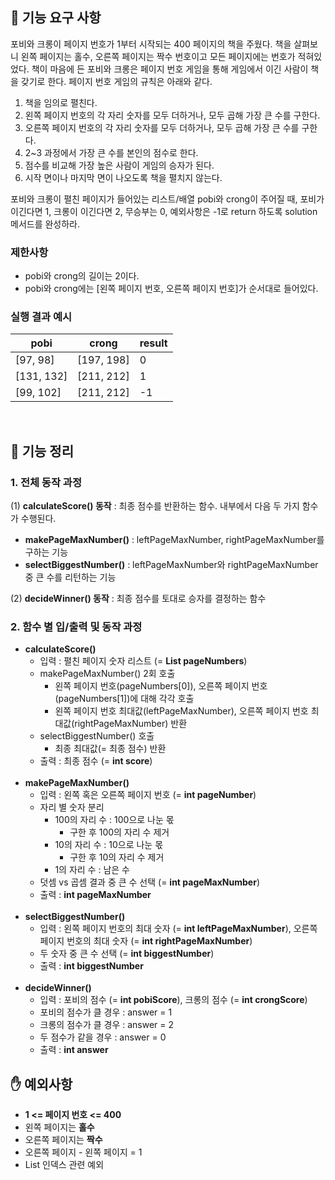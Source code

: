 ## 🚀 기능 요구 사항

포비와 크롱이 페이지 번호가 1부터 시작되는 400 페이지의 책을 주웠다. 책을 살펴보니 왼쪽 페이지는 홀수, 오른쪽 페이지는 짝수 번호이고 모든 페이지에는 번호가 적혀있었다. 책이 마음에 든 포비와 크롱은 페이지 번호 게임을 통해 게임에서 이긴 사람이 책을 갖기로 한다. 페이지 번호 게임의 규칙은 아래와 같다.

1. 책을 임의로 펼친다.
2. 왼쪽 페이지 번호의 각 자리 숫자를 모두 더하거나, 모두 곱해 가장 큰 수를 구한다.
3. 오른쪽 페이지 번호의 각 자리 숫자를 모두 더하거나, 모두 곱해 가장 큰 수를 구한다.
4. 2~3 과정에서 가장 큰 수를 본인의 점수로 한다.
5. 점수를 비교해 가장 높은 사람이 게임의 승자가 된다.
6. 시작 면이나 마지막 면이 나오도록 책을 펼치지 않는다.

포비와 크롱이 펼친 페이지가 들어있는 리스트/배열 pobi와 crong이 주어질 때, 포비가 이긴다면 1, 크롱이 이긴다면 2, 무승부는 0, 예외사항은 -1로 return 하도록 solution 메서드를 완성하라.

### 제한사항

- pobi와 crong의 길이는 2이다.
- pobi와 crong에는 [왼쪽 페이지 번호, 오른쪽 페이지 번호]가 순서대로 들어있다.

### 실행 결과 예시


| pobi       | crong      | result |
| ------------ | ------------ | -------- |
| [97, 98]   | [197, 198] | 0      |
| [131, 132] | [211, 212] | 1      |
| [99, 102]  | [211, 212] | -1     |

<br>

## 📄 기능 정리

### 1. 전체 동작 과정

(1) **calculateScore() 동작** : 최종 점수를 반환하는 함수. 내부에서 다음 두 가지 함수가 수행된다.

  - **makePageMaxNumber()** : leftPageMaxNumber, rightPageMaxNumber를 구하는 기능
  - **selectBiggestNumber()** :  leftPageMaxNumber와 rightPageMaxNumber 중 큰 수를 리턴하는 기능

(2) **decideWinner() 동작** : 최종 점수를 토대로 승자를 결정하는 함수

### 2. 함수 별 입/출력 및 동작 과정

- **calculateScore()**
  - 입력 : 펼친 페이지 숫자 리스트 (= **List<Integer> pageNumbers**)
  - makePageMaxNumber() 2회 호출
    - 왼쪽 페이지 번호(pageNumbers[0]), 오른쪽 페이지 번호(pageNumbers[1])에 대해 각각 호출
    - 왼쪽 페이지 번호 최대값(leftPageMaxNumber), 오른쪽 페이지 번호 최대값(rightPageMaxNumber) 반환
  - selectBiggestNumber() 호출
    - 최종 최대값(= 최종 점수) 반환
  - 출력 : 최종 점수 (= **int score**)
<br><br>
- **makePageMaxNumber()**
  - 입력 : 왼쪽 혹은 오른쪽 페이지 번호 (= **int pageNumber**)
  - 자리 별 숫자 분리
    - 100의 자리 수 : 100으로 나눈 몫
      - 구한 후 100의 자리 수 제거
    - 10의 자리 수 : 10으로 나눈 몫
      - 구한 후 10의 자리 수 제거
    - 1의 자리 수 : 남은 수
  - 덧셈 vs 곱셈 결과 중 큰 수 선택 (= **int pageMaxNumber**)
  - 출력 : **int pageMaxNumber**
<br><br>
- **selectBiggestNumber()**
  - 입력 : 왼쪽 페이지 번호의 최대 숫자 (= **int leftPageMaxNumber**), 오른쪽 페이지 번호의 최대 숫자 (= **int rightPageMaxNumber**)
  - 두 숫자 중 큰 수 선택 (= **int biggestNumber**)
  - 출력 : **int biggestNumber**
<br><br>
- **decideWinner()**
  - 입력 : 포비의 점수 (= **int pobiScore**), 크롱의 점수 (= **int crongScore**)
  - 포비의 점수가 클 경우 : answer = 1
  - 크롱의 점수가 클 경우 : answer = 2
  - 두 점수가 같을 경우 : answer = 0
  - 출력 : **int answer**

## ✋ 예외사항

- **1 <= 페이지 번호 <= 400**
- 왼쪽 페이지는 **홀수**
- 오른쪽 페이지는 **짝수**
- 오른쪽 페이지 - 왼쪽 페이지 = 1
- List 인덱스 관련 예외
